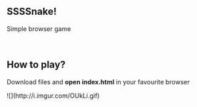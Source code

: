 <h2>
SSSSnake!
</h2>
<p>Simple browser game</p>
<br>
<h2>How to play?</h2>
<p>Download files and <b>open index.html</b> in your favourite browser</p>
![](http://i.imgur.com/OUkLi.gif)
